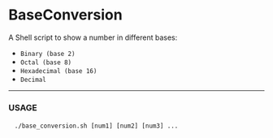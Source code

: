 # BaseConversion
A Shell script to show a number in different bases:

- `Binary (base 2)` <br>
- `Octal (base 8)` <br>
- `Hexadecimal (base 16)` <br>
- `Decimal`
<hr>

### USAGE
&nbsp;&nbsp; ``` ./base_conversion.sh [num1] [num2] [num3] ... ```

